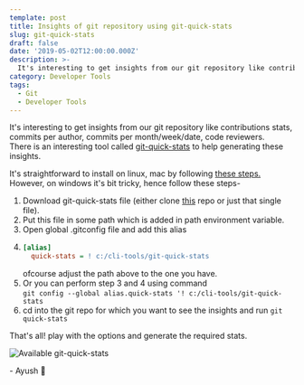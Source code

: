 ```yaml
---
template: post
title: Insights of git repository using git-quick-stats
slug: git-quick-stats
draft: false
date: '2019-05-02T12:00:00.000Z'
description: >-
  It's interesting to get insights from our git repository like contributions stats, commits per author, commits per month/week/date, code reviewers. There is an interesting tool called git-quick-stats to help generating these insights.
category: Developer Tools
tags:
  - Git
  - Developer Tools
---
```


It's interesting to get insights from our git repository like contributions stats, commits per author, commits per month/week/date, code reviewers.  
There is an interesting tool called [git-quick-stats](https://github.com/arzzen/git-quick-stats) to help generating these insights.

It's straightforward to install on linux, mac by following [these steps.](https://github.com/arzzen/git-quick-stats#installation)
However, on windows it's bit tricky, hence follow these steps-
1. Download git-quick-stats file (either clone [this](https://github.com/arzzen/git-quick-stats.git) repo or just that single file).
2. Put this file in some path which is added in path environment variable.
3. Open global .gitconfig file and add this alias
4. ```ini
   [alias]
     quick-stats = ! c:/cli-tools/git-quick-stats
   ```
   ofcourse adjust the path above to the one you have.
5. Or you can perform step 3 and 4 using command  
   `git config --global alias.quick-stats '! c:/cli-tools/git-quick-stats`
6. cd into the git repo for which you want to see the insights and run `git quick-stats`

That's all! play with the options and generate the required stats.

![Available git-quick-stats](https://user-images.githubusercontent.com/6382002/52440487-86acde00-2b1e-11e9-9bb4-ca42ce2d0fc0.png)

\- Ayush 🙂